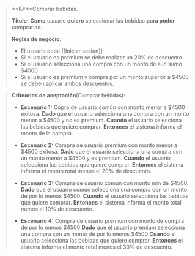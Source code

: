 >**ID:**Comprar bebidas.
>
>**Titulo:** **Como** usuario **quiero** seleccionar las bebidas **para poder** comprarlas.
>
>**Reglas de negocio:**
>- El usuario debe [[Iniciar sesion]]
>- Si el usuario es premium se debe realizar un 20% de descuento.
>- Si el usuario selecciona una compra con un monto de a lo sumo $4500
>- Si el usuario es premium y compra por un monto superior a $4500 se deben aplicar ambos descuentos.

>**Criteorios de aceptación**(Comprar bebidas):
>- **Escenario 1:** Copra de usuario común con monto menor a $4500 exitosa.
>**Dado** que el usuario selecciona una compra con un monto menor a $4500 y no es premium.
>**Cuando** el usuario selecciona las bebidas que quiere comprar.
>**Entonces** el sistema informa el monto de la compra.
>
>- **Escenario 2:** Compra de usuario premium con monto menor a $4500 exitosa.
>**Dado** que el usuario selecciona una compra con un monto menor a $4500 y es premium.
>**Cuando** el usuario selecciona las bebidas que quiere comprar.
>**Entonces** el sistema informa el monto total menos el 20% de descuento.
>
>- **Escenario 3:** Compra de usuario común con monto min de $4500.
>**Dado** que el usuario común selecciona una compra con un monto de por lo menos $4500.
>**Cuando** el usuario selecciona las bebidas que quiere comprar.
>**Entonces** el sistema informa el monto total menos el 10% de descuento.
>
>- **Escenario 4:** Compra de usuario premium con monto de compra de por lo menos $4500
>**Dado** que el usuario premium selecciona una compra con un monto de por lo menos $4500
>**Cuando** el usuario selecciona las bebidas que quiere comprar.
>**Entonces** el sistema informa el monto total menos el 30% de descuento.